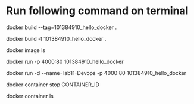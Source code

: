 
# Run following command on terminal

docker build --tag=101384910_hello_docker .

docker build -t 101384910_hello_docker .

docker image ls

docker run -p 4000:80 101384910_hello_docker

docker run -d --name=lab11-Devops -p 4000:80 101384910_hello_docker

docker container stop CONTAINER_ID

docker container ls